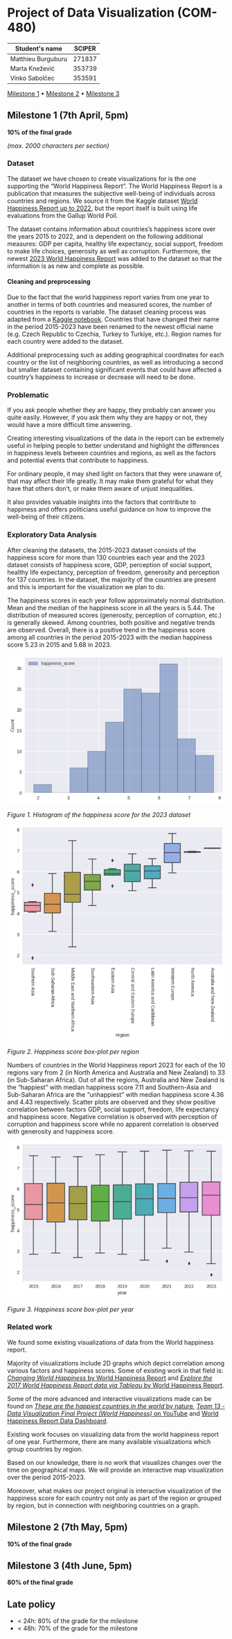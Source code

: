 # Project of Data Visualization (COM-480)

| Student's name     | SCIPER |
| ------------------ | ------ |
| Matthieu Burguburu | 271837 |
| Marta Knežević     | 353739 |
| Vinko Sabolčec     | 353591 |

[Milestone 1](#milestone-1) • [Milestone 2](#milestone-2) • [Milestone 3](#milestone-3)

## Milestone 1 (7th April, 5pm)

**10% of the final grade**

*(max. 2000 characters per section)*

### Dataset


The dataset we have chosen to create visualizations for is the one supporting the “World Happiness Report”.
The World Happiness Report is a publication that measures the subjective well-being of individuals across countries and regions. We source it from the Kaggle dataset [World Happiness Report up to 2022](https://www.kaggle.com/datasets/mathurinache/world-happiness-report), but the report itself is built using life evaluations from the Gallup World Poll.

The dataset contains information about countries’s happiness score over the years 2015 to 2022, and is dependent on the following additional measures: GDP per capita, healthy life expectancy, social support, freedom to make life choices, generosity as well as corruption. Furthermore, the newest [2023 World Happiness Report](https://worldhappiness.report/ed/2023/) was added to the dataset so that the information is as new and complete as possible.

#### Cleaning and preprocessing

Due to the fact that the world happiness report varies from one year to another in terms of both countries and measured scores, the number of countries in the reports is variable. The dataset cleaning process was adapted from a [Kaggle notebook](https://www.kaggle.com/code/htester/exploratory-data-analysis). Countries that have changed their name in the period 2015-2023 have been renamed to the newest official name (e.g. Czech Republic to Czechia, Turkey to Turkiye, etc.). Region names for each country were added to the dataset. 

Additional preprocessing such as adding geographical coordinates for each country or the list of neighboring countries, as well as introducing a second but smaller dataset containing significant events that could have affected a country’s happiness to increase or decrease will need to be done.


### Problematic


If you ask people whether they are happy, they probably can answer you quite easily. However, if you ask them why they are happy or not, they would have a more difficult time answering.

Creating interesting visualizations of the data in the report can be extremely useful in helping people to better understand and highlight the differences in happiness levels between countries and regions, as well as the factors and potential events that contribute to happiness.

For ordinary people, it may shed light on factors that they were unaware of, that may affect their life greatly. It may make them grateful for what they have that others don’t, or make them aware of unjust inequalities.

It also provides valuable insights into the factors that contribute to happiness and offers politicians useful guidance on how to improve the well-being of their citizens.

### Exploratory Data Analysis


After cleaning the datasets, the 2015-2023 dataset consists of the happiness score for more than 130 countries each year and the 2023 dataset consists of happiness score, GDP, perception of social support, healthy life expectancy, perception of freedom, generosity and perception for 137 countries. In the dataset, the majority of the countries are present and this is important for the visualization we plan to do.

The happiness scores in each year follow approximately normal distribution. Mean and the median of the happiness score in all the years is 5.44. The distribution of measured scores (generosity, perception of corruption, etc.) is generally skewed. Among countries, both positive and negative trends are observed. Overall, there is a positive trend in the happiness score among all countries in the period 2015-2023 with the median happiness score 5.23 in 2015 and 5.68 in 2023.

![](./Milestone1/img/23_hist.png)

*Figure 1. Histogram of the happiness score for the 2023 dataset*

![](./Milestone1/img/23_regions.png)

*Figure 2. Happiness score box-plot per region*

Numbers of countries in the World Happiness report 2023 for each of the 10 regions vary from 2 (in North America and Australia and New Zealand) to 33 (in Sub-Saharan Africa). Out of all the regions, Australia and New Zealand is the “happiest” with median happiness score 7.11 and Southern-Asia and Sub-Saharan Africa are the “unhappiest” with median happiness score 4.36 and 4.43 respectively. Scatter plots are observed and they show positive correlation between factors GDP, social support, freedom, life expectancy and happiness score. Negative correlation is observed with perception of corruption and happiness score while no apparent correlation is observed with generosity and happiness score.

![](./Milestone1/img/15-23_boxplot.png)

*Figure 3. Happiness score box-plot per year*

### Related work

We found some existing visualizations of data from the World happiness report.

Majority of visualizations include 2D graphs which depict correlation among various factors and happiness scores. 
Some of existing work in that field is: [*Changing World Happiness* by World Happiness Report](https://worldhappiness.report/ed/2019/changing-world-happiness/) and [*Explore the 2017 World Happiness Report data via Tableau* by World Happiness Report](https://worldhappiness.report/news/explore-the-2017-world-happiness-report-data-via-tableau/).

Some of the more advanced and interactive visualizations made can be found on [*These are the happiest countries in the world* by nature](https://www.nature.com/nature-index/news-blog/data-visualization-these-are-the-happiest-countries-world-happiness-report-twenty-nineteen), [*Team 13 - Data Visualization Final Project (World Happiness)* on YouTube](https://www.youtube.com/watch?v=3jAP0pScVVM)
and [World Happiness Report Data Dashboard](https://worldhappiness.report/data/).

Existing work focuses on visualizing data from the world happiness report of one year. Furthermore, there are many available visualizations which group countries by region.

Based on our knowledge, there is no work that visualizes changes over the time on geographical maps. We will provide an interactive map visualization over the period 2015-2023.

Moreover, what makes our project original is interactive visualization of the happiness score for each country not only as part of the region or grouped by region, but in connection with neighboring countries on a graph.


## Milestone 2 (7th May, 5pm)

**10% of the final grade**


## Milestone 3 (4th June, 5pm)

**80% of the final grade**


## Late policy

- < 24h: 80% of the grade for the milestone
- < 48h: 70% of the grade for the milestone

